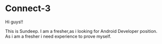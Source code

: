 # Connect-3

Hi guys!!

This is Sundeep. I am a fresher,as i looking for Android Developer position. As i am a fresher i need experience to prove myself. 
